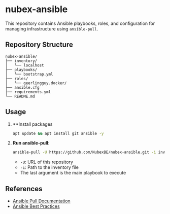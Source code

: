 # nubex-ansible

This repository contains Ansible playbooks, roles, and configuration for managing infrastructure using `ansible-pull`.

## Repository Structure

```
nubex-ansible/
├── inventory/
│   └── localhost
├── playbooks/
│   └── bootstrap.yml
├── roles/
│   └── geerlingguy.docker/ 
├── ansible.cfg
├── requirements.yml
└── README.md
```


## Usage

1. **Install packages
    ```sh
    apt update && apt install git ansible -y
    ```

2. **Run ansible-pull**:
   ```sh
   ansible-pull -U https://github.com/NubexBE/nubex-ansible.git -i inventory/localhost playbooks/bootstrap.yml
   ```

   - `-U`: URL of this repository
   - `-i`: Path to the inventory file
   - The last argument is the main playbook to execute

## References

- [Ansible Pull Documentation](https://docs.ansible.com/ansible/latest/cli/ansible-pull.html)
- [Ansible Best Practices](https://docs.ansible.com/ansible/latest/user_guide/playbooks_best_practices.html)